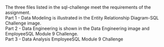 The three files listed in the sql-challenge meet the requirements of the assignment.  
Part 1 -  Data Modeling is illustrated in the Entity Relationship Diagram-SQL Challenge image.  
Part 2 - Data Engineering is shown in the Data Engineering image and EmployeeSQL Module 9 Challenge.  
Part 3 - Data Analysis EmployeeSQL Module 9 Challenge
